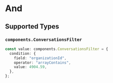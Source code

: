 # And


## Supported Types

### `components.ConversationsFilter`

```typescript
const value: components.ConversationsFilter = {
  condition: {
    field: "organizationId",
    operator: "arrayContains",
    value: 4904.59,
  },
};
```


